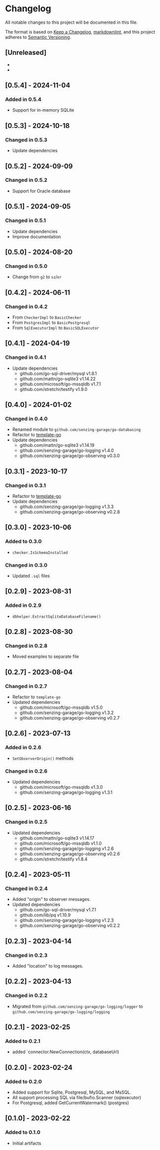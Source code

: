 # Changelog

All notable changes to this project will be documented in this file.

The format is based on [Keep a Changelog], [markdownlint],
and this project adheres to [Semantic Versioning].

## [Unreleased]

-
-

## [0.5.4] - 2024-11-04

### Added in 0.5.4

- Support for in-memory SQLite

## [0.5.3] - 2024-10-18

### Changed in 0.5.3

- Update dependencies

## [0.5.2] - 2024-09-09

### Changed in 0.5.2

- Support for Oracle database

## [0.5.1] - 2024-09-05

### Changed in 0.5.1

- Update dependencies
- Improve documentation

## [0.5.0] - 2024-08-20

### Changed in 0.5.0

- Change from `g2` to `sz`/`er`

## [0.4.2] - 2024-06-11

### Changed in 0.4.2

- From `CheckerImpl` to `BasicChecker`
- From `PostgresImpl` to `BasicPostgresql`
- From `SqlExecutorImpl` to `BasicSQLExecutor`

## [0.4.1] - 2024-04-19

### Changed in 0.4.1

- Update dependencies
  - github.com/go-sql-driver/mysql v1.8.1
  - github.com/mattn/go-sqlite3 v1.14.22
  - github.com/microsoft/go-mssqldb v1.7.1
  - github.com/stretchr/testify v1.9.0

## [0.4.0] - 2024-01-02

### Changed in 0.4.0

- Renamed module to `github.com/senzing-garage/go-databasing`
- Refactor to [template-go](https://github.com/senzing-garage/template-go)
- Update dependencies
  - github.com/mattn/go-sqlite3 v1.14.19
  - github.com/senzing-garage/go-logging v1.4.0
  - github.com/senzing-garage/go-observing v0.3.0

## [0.3.1] - 2023-10-17

### Changed in 0.3.1

- Refactor to [template-go](https://github.com/senzing-garage/template-go)
- Update dependencies
  - github.com/senzing-garage/go-logging v1.3.3
  - github.com/senzing-garage/go-observing v0.2.8

## [0.3.0] - 2023-10-06

### Added to 0.3.0

- `checker.IsSchemaInstalled`

### Changed in 0.3.0

- Updated `.sql` files

## [0.2.9] - 2023-08-31

### Added in 0.2.9

- `dbhelper.ExtractSqliteDatabaseFilename()`

## [0.2.8] - 2023-08-30

### Changed in 0.2.8

- Moved examples to separate file

## [0.2.7] - 2023-08-04

### Changed in 0.2.7

- Refactor to `template-go`
- Updated dependencies
  - github.com/microsoft/go-mssqldb v1.5.0
  - github.com/senzing-garage/go-logging v1.3.2
  - github.com/senzing-garage/go-observing v0.2.7

## [0.2.6] - 2023-07-13

### Added in 0.2.6

- `SetObserverOrigin()` methods

### Changed in 0.2.6

- Updated dependencies
  - github.com/microsoft/go-mssqldb v1.3.0
  - github.com/senzing-garage/go-logging v1.3.1

## [0.2.5] - 2023-06-16

### Changed in 0.2.5

- Updated dependencies
  - github.com/mattn/go-sqlite3 v1.14.17
  - github.com/microsoft/go-mssqldb v1.1.0
  - github.com/senzing-garage/go-logging v1.2.6
  - github.com/senzing-garage/go-observing v0.2.6
  - github.com/stretchr/testify v1.8.4

## [0.2.4] - 2023-05-11

### Changed in 0.2.4

- Added "origin" to observer messages.
- Updated dependencies
  - github.com/go-sql-driver/mysql v1.7.1
  - github.com/lib/pq v1.10.9
  - github.com/senzing-garage/go-logging v1.2.3
  - github.com/senzing-garage/go-observing v0.2.2

## [0.2.3] - 2023-04-14

### Changed in 0.2.3

- Added "location" to log messages.

## [0.2.2] - 2023-04-13

### Changed in 0.2.2

- Migrated from `github.com/senzing-garage/go-logging/logger` to `github.com/senzing-garage/go-logging/logging`

## [0.2.1] - 2023-02-25

### Added to 0.2.1

- added `connector.NewConnection(ctx, databaseUrl)

## [0.2.0] - 2023-02-24

### Added to 0.2.0

- Added support for Sqlite, Postgresql, MySQL, and MsSQL.
- All support processing SQL via file/bufio.Scanner (sqlexecutor)
- For Postgresql, added GetCurrentWatermark() (postgres)

## [0.1.0] - 2023-02-22

### Added to 0.1.0

- Initial artifacts

[Keep a Changelog]: https://keepachangelog.com/en/1.0.0/
[markdownlint]: https://dlaa.me/markdownlint/
[Semantic Versioning]: https://semver.org/spec/v2.0.0.html
